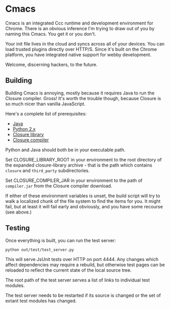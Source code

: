 Cmacs
=====

Cmacs is an integrated Ccc runtime and development environment for Chrome.
There is an obvious inference I'm trying to draw out of you by naming this
Cmacs. You get it or you don't.

Your init file lives in the cloud and syncs across all of your devices.
You can load trusted plugins directly over HTTP/S. Since it's built on the
Chrome platform, you have integrated native support for webby development.

Welcome, discerning hackers, to the future.

Building
--------

Building Cmacs is annoying, mostly because it requires Java to run the
Closure compiler. Gross! It's worth the trouble though, because Closure is so
much nicer than vanilla JavaScript.

Here's a complete list of prerequisites:

  * [Java](https://java.com/en/download/manual.jsp)
  * [Python 2.x](https://www.python.org/)
  * [Closure library](https://github.com/google/closure-library/)
  * [Closure compiler](http://dl.google.com/closure-compiler/compiler-latest.zip)

Python and Java should both be in your executable path.

Set CLOSURE_LIBRARY_ROOT in your environment to the root directory of the
expanded closure-library archive - that is the path which contains
`closure` and `third_party` subdirectories.

Set CLOSURE_COMPILER_JAR in your environment to the path of `compiler.jar` from
the Closure compiler download.

If either of these environment variables is unset, the build script will try to
walk a localized chunk of the file system to find the items for you. It might
fail, but at least it will fail early and obviously, and you have some recourse
(see above.)

Testing
-------

Once everything is built, you can run the test server:

    python out/test/test_server.py

This will serve JsUnit tests over HTTP on port 4444. Any changes which affect
dependencies may require a rebuild, but otherwise test pages can be reloaded
to reflect the current state of the local source tree.

The root path of the test server serves a list of links to individual test
modules.

The test server needs to be restarted if its source is changed or the set
of extant test modules has changed.
